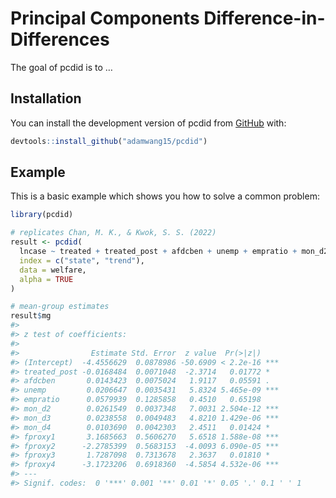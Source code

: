 
<!-- README.md is generated from README.Rmd. Please edit that file -->

# Principal Components Difference-in-Differences

<!-- badges: start -->

<!-- badges: end -->

The goal of pcdid is to …

## Installation

You can install the development version of pcdid from
[GitHub](https://github.com/) with:

``` r
devtools::install_github("adamwang15/pcdid")
```

## Example

This is a basic example which shows you how to solve a common problem:

``` r
library(pcdid)

# replicates Chan, M. K., & Kwok, S. S. (2022)
result <- pcdid(
  lncase ~ treated + treated_post + afdcben + unemp + empratio + mon_d2 + mon_d3 + mon_d4,
  index = c("state", "trend"),
  data = welfare,
  alpha = TRUE
)

# mean-group estimates
result$mg
#> 
#> z test of coefficients:
#> 
#>                Estimate Std. Error  z value  Pr(>|z|)    
#> (Intercept)  -4.4556629  0.0878986 -50.6909 < 2.2e-16 ***
#> treated_post -0.0168484  0.0071048  -2.3714   0.01772 *  
#> afdcben       0.0143423  0.0075024   1.9117   0.05591 .  
#> unemp         0.0206647  0.0035431   5.8324 5.465e-09 ***
#> empratio      0.0579939  0.1285858   0.4510   0.65198    
#> mon_d2        0.0261549  0.0037348   7.0031 2.504e-12 ***
#> mon_d3        0.0238558  0.0049483   4.8210 1.429e-06 ***
#> mon_d4        0.0103690  0.0042303   2.4511   0.01424 *  
#> fproxy1       3.1685663  0.5606270   5.6518 1.588e-08 ***
#> fproxy2      -2.2785399  0.5683153  -4.0093 6.090e-05 ***
#> fproxy3       1.7287098  0.7313678   2.3637   0.01810 *  
#> fproxy4      -3.1723206  0.6918360  -4.5854 4.532e-06 ***
#> ---
#> Signif. codes:  0 '***' 0.001 '**' 0.01 '*' 0.05 '.' 0.1 ' ' 1
```

